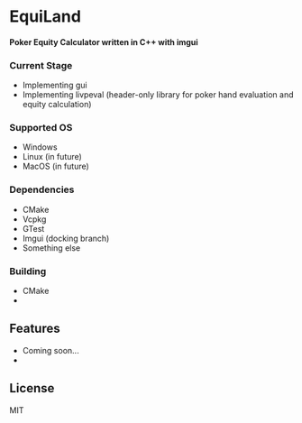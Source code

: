 # EquiLand
#### Poker Equity Calculator written in C++ with imgui

### Current Stage
- Implementing gui
- Implementing livpeval (header-only library for poker hand evaluation and equity calculation)

### Supported OS
- Windows
- Linux (in future)
- MacOS (in future)

### Dependencies
- CMake
- Vcpkg
- GTest
- Imgui (docking branch)
- Something else

### Building
- CMake
- 

## Features
- Coming soon...
- 

## License
MIT
